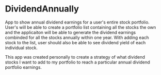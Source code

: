 # DividendAnnually
App to show annual dividend earnings for a user's entire stock portfolio. User's will be able to create a portfolio list containing all the stocks the own and the applicaiton will be able to generate the dividend earnings combinded for all the stocks annually within one year. With adding each stock to the list, user should also be able to see dividend yield of each individual stock.

This app was created personally to create a strategy of what dividend stocks I want to add to my portfolio to reach a particular annual dividend portfolio earnings.
